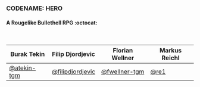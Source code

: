 <h3>CODENAME: HERO</h3>
<h4>A Rougelike Bullethell RPG :octocat:</h4>
<br>

Burak Tekin | Filip Djordjevic | Florian Wellner | Markus Reichl
----------- | ---------------- | --------------- | -------------
[@atekin-tgm](http://github.com/atekin-tgm) | [@filipdjordjevic](http://github.com/filipdjordjevic) | [@fwellner-tgm](http://github.com/fwellner-tgm) | [@re1](http://github.com/re1)
